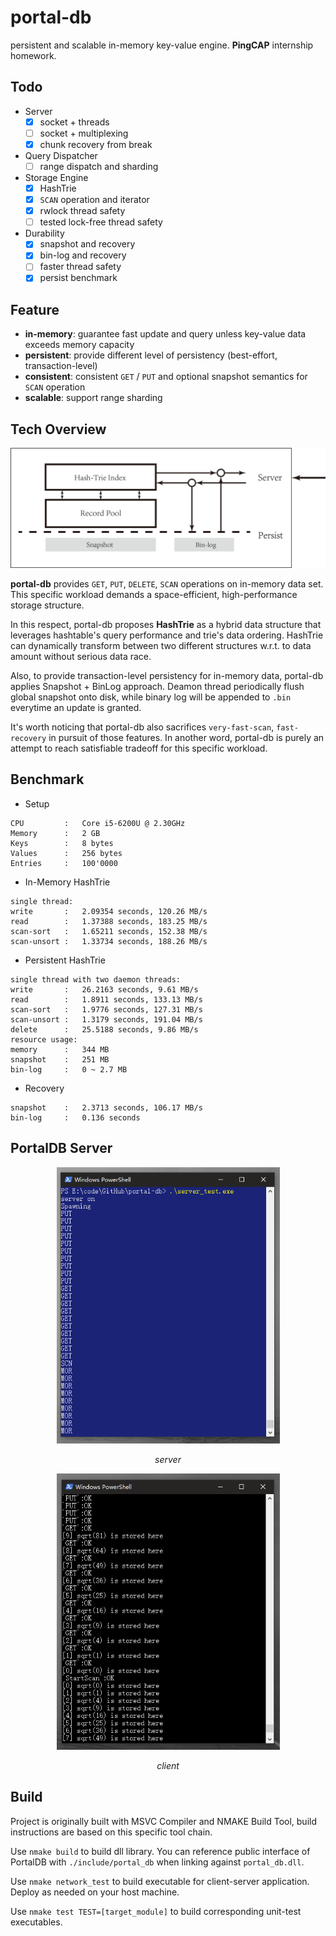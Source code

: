 # portal-db

persistent and scalable in-memory key-value engine. **PingCAP** internship homework.

## Todo

- Server
	-	[x] socket + threads
	-	[ ] socket + multiplexing
  -	[x] chunk recovery from break
- Query Dispatcher
  - [ ] range dispatch and sharding
- Storage Engine
  - [x] HashTrie
  - [x] `SCAN` operation and iterator
  -	[x] rwlock thread safety
  - [ ] tested lock-free thread safety
- Durability
  - [x] snapshot and recovery
  - [x] bin-log and recovery
  - [ ] faster thread safety
  - [x] persist benchmark

## Feature

- **in-memory**: guarantee fast update and query unless key-value data exceeds memory capacity
- **persistent**: provide different level of persistency (best-effort, transaction-level)
- **consistent**: consistent `GET` / `PUT` and optional snapshot semantics for `SCAN` operation
- **scalable**: support range sharding

## Tech Overview

![architecture](./docs/arch.png)

**portal-db** provides `GET`, `PUT`, `DELETE`, `SCAN` operations on in-memory data set. This specific workload demands a space-efficient, high-performance storage structure.

In this respect, portal-db proposes **HashTrie** as a hybrid data structure that leverages hashtable's query performance and trie's data ordering. HashTrie can dynamically transform between two different structures w.r.t. to data amount without serious data race.

Also, to provide transaction-level persistency for in-memory data, portal-db applies Snapshot + BinLog approach. Deamon thread periodically flush global snapshot onto disk, while binary log will be appended to `.bin` everytime an update is granted.

It's worth noticing that portal-db also sacrifices `very-fast-scan`, `fast-recovery` in pursuit of those features. In another word, portal-db is purely an attempt to reach satisfiable tradeoff for this specific workload.

## Benchmark

- Setup

```
CPU         :   Core i5-6200U @ 2.30GHz
Memory      :   2 GB
Keys        :   8 bytes
Values      :   256 bytes
Entries     :   100'0000
```

- In-Memory HashTrie

```
single thread:
write       :   2.09354 seconds, 120.26 MB/s
read        :   1.37388 seconds, 183.25 MB/s
scan-sort   :   1.65211 seconds, 152.38 MB/s
scan-unsort :   1.33734 seconds, 188.26 MB/s
```

- Persistent HashTrie

```
single thread with two daemon threads:
write       :   26.2163 seconds, 9.61 MB/s
read        :   1.8911 seconds, 133.13 MB/s
scan-sort   :   1.9776 seconds, 127.31 MB/s
scan-unsort :   1.3179 seconds, 191.04 MB/s
delete      :   25.5188 seconds, 9.86 MB/s
resource usage:
memory      :   344 MB
snapshot    :   251 MB
bin-log     :   0 ~ 2.7 MB
```

- Recovery

```
snapshot    :   2.3713 seconds, 106.17 MB/s
bin-log     :   0.136 seconds
```

## PortalDB Server

<p align="center">
    <img src="./docs/server_screen.png" alt="server"  width="357" height="442">
    <p align="center">
        <em>server</em>
    </p>
</p>

<p align="center">
    <img src="./docs/client_screen.png" alt="client"  width="357" height="442">
    <p align="center">
        <em>client</em>
    </p>
</p>

## Build

Project is originally built with MSVC Compiler and NMAKE Build Tool, build instructions are based on this specific tool chain.

Use `nmake build` to build dll library. You can reference public interface of PortalDB with `./include/portal_db` when linking against `portal_db.dll`.

Use `nmake network_test` to build executable for client-server application. Deploy as needed on your host machine.

Use `nmake test TEST=[target_module]` to build corresponding unit-test executables.